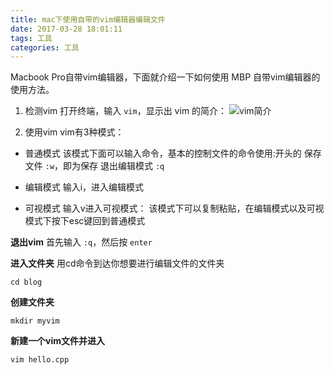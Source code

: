 ```yaml
---
title: mac下使用自带的vim编辑器编辑文件 
date: 2017-03-28 18:01:11
tags: 工具
categories: 工具
---
```

Macbook Pro自带vim编辑器，下面就介绍一下如何使用 MBP 自带vim编辑器的使用方法。

1. 检测vim
打开终端，输入 `vim`，显示出 vim 的简介：
![vim简介](http://blogpic.at15cm.com/vim-1.jpeg)

2. 使用vim
vim有3种模式：
+ 普通模式
该模式下面可以输入命令，基本的控制文件的命令使用:开头的
保存文件 `:w`，即为保存
退出编辑模式 `:q`

+ 编辑模式
输入i，进入编辑模式

+ 可视模式
输入v进入可视模式：
该模式下可以复制粘贴，在编辑模式以及可视模式下按下esc键回到普通模式

**退出vim**
首先输入 `:q`，然后按 `enter` 

**进入文件夹**
用cd命令到达你想要进行编辑文件的文件夹
```
cd blog
```

**创建文件夹**
```
mkdir myvim
```

**新建一个vim文件并进入**
```
vim hello.cpp
```